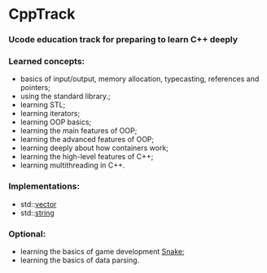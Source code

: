 # CppTrack
### Ucode education track for preparing to learn C++ deeply

### Learned concepts:
  - basics of input/output, memory allocation, typecasting, references and pointers;
  - using the standard library.;
  - learning STL;
  - learning iterators;
  - learning OOP basics;
  - learning the main features of OOP;
  - learning the advanced features of OOP;
  - learning deeply about how containers work;
  - learning the high-level features of C++;
  - learning multithreading in C++.
  
  
### Implementations:
  - std::[vector](sprint07/t00)
  - std::[string](sprint07/t01)

### Optional:
  - learning the basics of game development [Snake](https://github.com/Hvvang/race00-C-SNAKE-);
  - learning the basics of data parsing.
